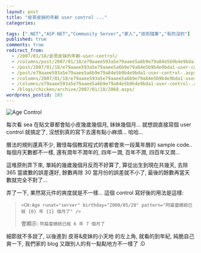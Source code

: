 ```yaml
---
layout: post
title: "皮哥皮妹的年齡 user control ..."
categories:

tags: [".NET","ASP.NET","Community Server","家人","技術隨筆","有的沒的"]
published: true
comments: true
redirect_from:
  - /2007/01/18/皮哥皮妹的年齡-user-control/
  - /columns/post/2007/01/18/e79aaee593a5e79aaee5a6b9e79a84e5b9b4e9bda1-user-control-.aspx/
  - /post/2007/01/18/e79aaee593a5e79aaee5a6b9e79a84e5b9b4e9bda1-user-control-.aspx/
  - /post/e79aaee593a5e79aaee5a6b9e79a84e5b9b4e9bda1-user-control-.aspx/
  - /columns/2007/01/18/e79aaee593a5e79aaee5a6b9e79a84e5b9b4e9bda1-user-control-.aspx/
  - /columns/e79aaee593a5e79aaee5a6b9e79a84e5b9b4e9bda1-user-control-.aspx/
  - /blogs/chicken/archive/2007/01/18/2068.aspx/
wordpress_postid: 193
---
```


![Age Control](/images/2007-01-18-children-age-user-control/age-control.gif)

每次看 sea 在貼文章都會貼小皮幾歲幾個月, 妹妹幾個月... 就想說直接寫個 user control 就搞定了, 沒想到真的寫下去還有點小麻煩... 哈哈...

曆法的規則還真不少, 難怪每個教寫程式的書都會來一段萬年曆的 sample code.. 每個月天數都不一樣, 還有潤年不潤年的, 四年一潤, 百年不潤, 四百年又潤... 

這堆原則弄下來, 單純的幾歲幾個月反而不好算了, 算從出生到現在共幾天, 去除 365 當歲數的誤差還好, 餘數再除 30 當月份的誤差就不小了, 最後的餘數再當天數就完全不對了...

弄了一下, 果然寫元件的爽度就是不一樣... 這個 control 寫好後的用法是這樣:

> `<CH:Age runat="server" birthday="2000/05/20" pattern="阿扁當總統已經 {0} 年 {1} 個月了" />`
> 
> 會顯示: `阿扁當總統已經 6 年 7 個月了`

細節就不多說了, 以後進到 皮哥&皮妹的小天地 的左上角, 就看的到年紀, 純脆自己爽一下, 我們家的 blog 又跟別人的有一點點地方不一樣了 :D
